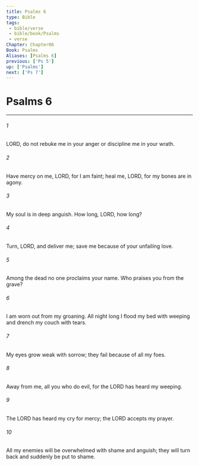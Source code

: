 ```yaml
---
title: Psalms 6
type: Bible
tags:
 - bible/verse
 - bible/book/Psalms
 - verse
Chapter: Chapter06
Book: Psalms
Aliases: [Psalms 6]
previous: ['Ps 5']
up: ['Psalms']
next: ['Ps 7']
---
```

# Psalms 6

***


###### 1 
LORD, do not rebuke me in your anger or discipline me in your wrath. 

###### 2 
Have mercy on me, LORD, for I am faint; heal me, LORD, for my bones are in agony. 

###### 3 
My soul is in deep anguish. How long, LORD, how long? 

###### 4 
Turn, LORD, and deliver me; save me because of your unfailing love. 

###### 5 
Among the dead no one proclaims your name. Who praises you from the grave? 

###### 6 
I am worn out from my groaning. All night long I flood my bed with weeping and drench my couch with tears. 

###### 7 
My eyes grow weak with sorrow; they fail because of all my foes. 

###### 8 
Away from me, all you who do evil, for the LORD has heard my weeping. 

###### 9 
The LORD has heard my cry for mercy; the LORD accepts my prayer. 

###### 10 
All my enemies will be overwhelmed with shame and anguish; they will turn back and suddenly be put to shame. 
